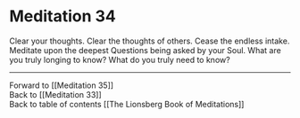 # Meditation 34

Clear your thoughts. Clear the thoughts of others. Cease the endless intake. Meditate upon the deepest Questions being asked by your Soul. What are you truly longing to know? What do you truly need to know? 

___

Forward to [[Meditation 35]]  
Back to [[Meditation 33]]  
Back to table of contents [[The Lionsberg Book of Meditations]]  